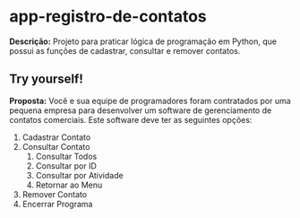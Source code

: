 # app-registro-de-contatos
**Descrição:** Projeto para praticar lógica de programação em Python, que possui as funções de cadastrar, consultar e remover contatos.

## Try yourself!
**Proposta:** Você e sua equipe de programadores foram contratados por uma pequena empresa para desenvolver um software de gerenciamento de contatos comerciais. Este software deve ter as seguintes opções:

1. Cadastrar Contato
2. Consultar Contato
	1. Consultar Todos
	2. Consultar por ID
	3. Consultar por Atividade
	4. Retornar ao Menu
3. Remover Contato
4. Encerrar Programa

 